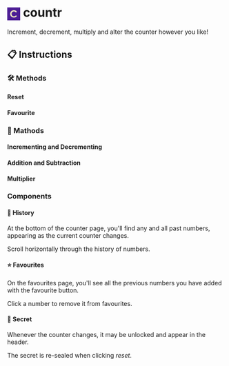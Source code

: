 # <img src="/public/favicon-32x32.png" alt="countr icon" width="30" align="center"> countr

Increment, decrement, multiply and alter the counter however you like!

## 📋 Instructions

### 🛠️ Methods

#### Reset

#### Favourite

### 🧮 Mathods

#### Incrementing and Decrementing

#### Addition and Subtraction

#### Multiplier

### Components

#### 📜 History

At the bottom of the counter page, you'll find any and all past numbers, appearing as the current counter changes.

Scroll horizontally through the history of numbers.

#### ⭐ Favourites

On the favourites page, you'll see all the previous numbers you have added with the favourite button.

Click a number to remove it from favourites.

#### 👀 Secret

Whenever the counter changes, it may be unlocked and appear in the header.

The secret is re-sealed when clicking _reset_.
